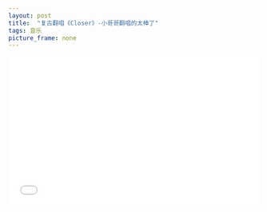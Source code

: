 ```yaml
---
layout: post
title:  "复古翻唱《Closer》-小哥哥翻唱的太棒了"
tags: 音乐
picture_frame: none
---
```



<iframe  width="100%" height="300px;" src="//player.bilibili.com/player.html?aid=14163796&cid=23120655&page=1" scrolling="no" border="0" frameborder="no" framespacing="0" allowfullscreen="true"> </iframe>

